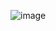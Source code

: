 ![image](https://user-images.githubusercontent.com/113037013/189281800-5b384b1c-8784-4da0-a486-e312ee1189d0.png)

